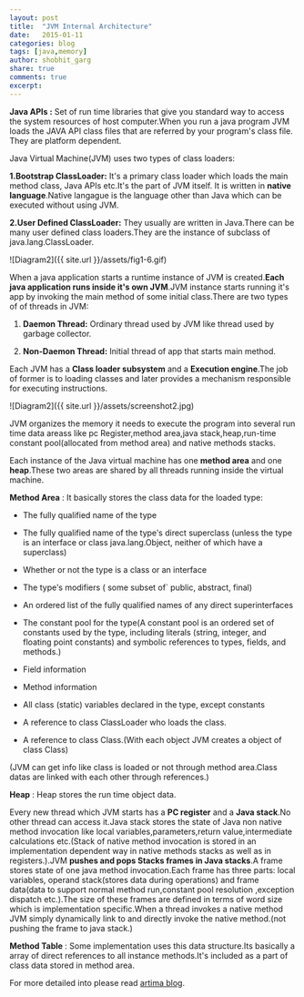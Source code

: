 ```yaml
---
layout: post
title:  "JVM Internal Architecture"
date:   2015-01-11
categories: blog
tags: [java,memory]
author: shobhit_garg
share: true
comments: true
excerpt:
---
```


__Java APIs :__ Set of run time libraries that give you standard way to access the system resources of host computer.When you run a java program JVM loads the JAVA API class files that are referred by your program's class file. They are platform dependent.

Java Virtual Machine(JVM) uses two types of class loaders:

__1.Bootstrap ClassLoader:__ It's a primary class loader which loads the main method class, Java APIs etc.It's the part of JVM itself. It is written in __native language__.Native langague is the language other than Java which can be executed without using JVM.


__2.User Defined ClassLoader:__ They usually are written in Java.There can be many user defined class loaders.They are the instance of subclass of java.lang.ClassLoader.

![Diagram2]({{ site.url }}/assets/fig1-6.gif)

When a java application starts a runtime instance of JVM is created.__Each java application runs inside it's own JVM__.JVM instance starts running it's app by invoking the main method of some initial class.There are two types of of threads in JVM:

1. __Daemon Thread:__ Ordinary thread used by JVM like thread used by garbage collector.

2. __Non-Daemon Thread:__ Initial thread of app that starts main method.

Each JVM has a __Class loader subsystem__ and a __Execution engine__.The job of former is to loading classes and later provides a mechanism responsible for executing instructions.

![Diagram2]({{ site.url }}/assets/screenshot2.jpg)


JVM organizes the memory it needs to execute the program into several run time data areass like pc Register,method area,java stack,heap,run-time constant pool(allocated from method area) and native methods stacks.


Each instance of the Java virtual machine has one __method area__ and one __heap__.These two areas are shared by all threads running inside the virtual machine.

__Method Area__ : It basically stores the class data for the loaded type:

* The fully qualified name of the type

* The fully qualified name of the typeʹs direct superclass (unless the type is an interface or class java.lang.Object, neither of which have a superclass)

* Whether or not the type is a class or an interface

* The typeʹs modifiers ( some subset of` public, abstract, final)

* An ordered list of the fully qualified names of any direct superinterfaces

* The constant pool for the type(A constant pool is an ordered set of constants used by the type, including literals (string, integer, and floating point
constants) and symbolic references to types, fields, and methods.)

* Field information

* Method information

* All class (static) variables declared in the type, except constants

* A reference to class ClassLoader who loads the class.

* A reference to class Class.(With each object JVM creates a object of class Class)

(JVM can get info like class is loaded or not through method area.Class datas are linked with each other through references.)

__Heap__ : Heap stores the run time object data.





Every new thread which JVM starts has a __PC register__ and a __Java stack__.No other thread can access it.Java stack stores the state of Java non native method invocation like local variables,parameters,return value,intermediate calculations etc.(Stack of native method invocation is stored in an implementation dependent way in native methods stacks as well as in registers.).JVM __pushes and pops Stacks frames in Java stacks__.A frame stores state of one java method invocation.Each frame has three parts: local variables, operand stack(stores data during operations) and frame data(data to support normal method run,constant pool resolution ,exception dispatch etc.).The size of these frames are defined in terms of word size which is implementation specific.When a thread invokes a native method JVM simply dynamically link to and directly invoke the native method.(not pushing the frame to java stack.)

__Method Table__ : Some implementation uses this data structure.Its basically a array of direct references to all instance methods.It's included as a part of class data stored in method area.

For more detailed into please read [artima blog][ab].

[ab]: http://www.artima.com/insidejvm/ed2/jvm.html
